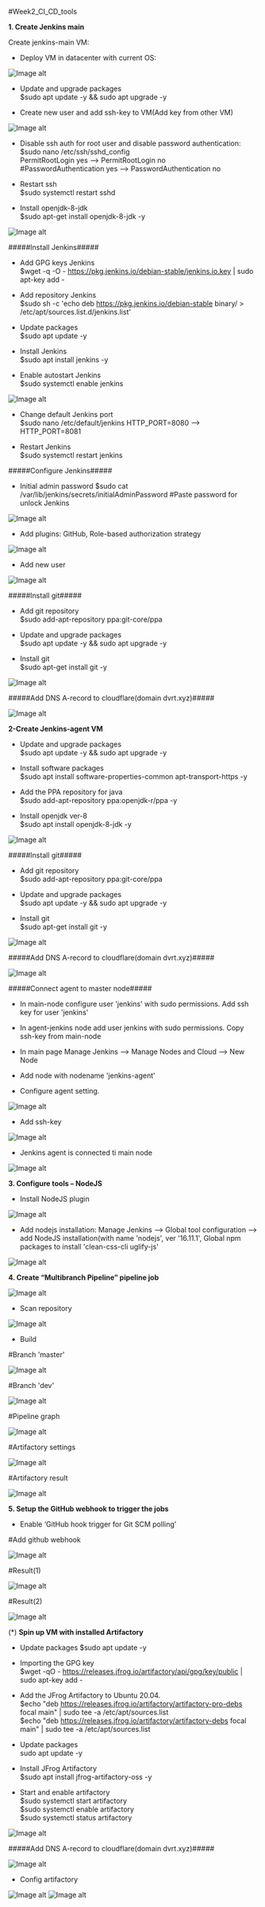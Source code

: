 #Week2_CI_CD_tools


**1. Create Jenkins main**

Create jenkins-main VM:
- Deploy VM in datacenter with current OS:

![Image alt](https://github.com/prytoliuk1988/material-design-template/blob/master/Week2_CI-CD_tools/pic/ubuntu_dist.png)

- Update and upgrade packages                              
$sudo apt update -y && sudo apt upgrade -y

- Create new user and add ssh-key to VM(Add key from other VM)

![Image alt](https://github.com/prytoliuk1988/material-design-template/blob/master/Week2_CI-CD_tools/pic/add_ssh_key_to_jenkins-main.png)

- Disable ssh auth for root user and disable password authentication:                                    
$sudo nano /etc/ssh/sshd_config                                      
PermitRootLogin yes --> PermitRootLogin no                                   
#PasswordAuthentication yes --> PasswordAuthentication no                            

- Restart ssh                                                    
$sudo systemctl restart sshd

- Install openjdk-8-jdk                                                   
$sudo apt-get install openjdk-8-jdk -y


![Image alt](https://github.com/prytoliuk1988/material-design-template/blob/master/Week2_CI-CD_tools/pic/openjdk_version.png)

#####Install Jenkins#####                                               
- Add GPG keys Jenkins                                                  
$wget -q -O - https://pkg.jenkins.io/debian-stable/jenkins.io.key | sudo apt-key add -

- Add repository Jenkins                                         
$sudo sh -c 'echo deb https://pkg.jenkins.io/debian-stable binary/ > /etc/apt/sources.list.d/jenkins.list'

- Update packages                                    
$sudo apt update -y                                    

- Install Jenkins                                     
$sudo apt install jenkins -y

- Enable autostart Jenkins                                             
$sudo systemctl enable jenkins     

![Image alt](https://github.com/prytoliuk1988/material-design-template/blob/master/Week2_CI-CD_tools/pic/Jenkins_status.png)

- Change default Jenkins port                                
$sudo nano /etc/default/jenkins
HTTP_PORT=8080 --> HTTP_PORT=8081

- Restart Jenkins                             
$sudo systemctl restart jenkins

#####Configure Jenkins#####
- Initial admin password
$sudo cat /var/lib/jenkins/secrets/initialAdminPassword
#Paste password for unlock Jenkins

![Image alt](https://github.com/prytoliuk1988/material-design-template/blob/master/Week2_CI-CD_tools/pic/initial_admin_passwd.png)

- Add plugins: GitHub, Role-based authorization strategy

![Image alt](https://github.com/prytoliuk1988/material-design-template/blob/master/Week2_CI-CD_tools/pic/install_plugins.png)

- Add new user

![Image alt](https://github.com/prytoliuk1988/material-design-template/blob/master/Week2_CI-CD_tools/pic/add_new_user.png)


#####Install git#####

- Add git repository                               
$sudo add-apt-repository ppa:git-core/ppa

- Update and upgrade packages                                   
$sudo apt update -y && sudo apt upgrade -y

- Install git                                      
$sudo apt-get install git -y

![Image alt](https://github.com/prytoliuk1988/material-design-template/blob/master/Week2_CI-CD_tools/pic/git_version_main.png)


#####Add DNS A-record to cloudflare(domain dvrt.xyz)#####        

![Image alt](https://github.com/prytoliuk1988/material-design-template/blob/master/Week2_CI-CD_tools/pic/cf_jenkins_main.png)


**2-Create Jenkins-agent VM**


- Update and upgrade packages                                 
$sudo apt update -y && sudo apt upgrade -y

- Install software packages                                   
$sudo apt install software-properties-common apt-transport-https -y

- Add the PPA repository for java                         
$sudo add-apt-repository ppa:openjdk-r/ppa -y

- Install openjdk ver-8                       
$sudo apt install openjdk-8-jdk -y

![Image alt](https://github.com/prytoliuk1988/material-design-template/blob/master/Week2_CI-CD_tools/pic/java_version_agent.png)

#####Install git#####

- Add git repository                   
$sudo add-apt-repository ppa:git-core/ppa

- Update and upgrade packages                            
$sudo apt update -y && sudo apt upgrade -y

- Install git                      
$sudo apt-get install git -y

![Image alt](https://github.com/prytoliuk1988/material-design-template/blob/master/Week2_CI-CD_tools/pic/git_version_agent.png)


#####Add DNS A-record to cloudflare(domain dvrt.xyz)#####

![Image alt](https://github.com/prytoliuk1988/material-design-template/blob/master/Week2_CI-CD_tools/pic/cf_jenkins_agent.png)


#####Connect agent to master node#####

- In main-node configure user 'jenkins' with sudo permissions. Add ssh key for user 'jenkins' 
- In agent-jenkins node add user jenkins with sudo permissions. Copy ssh-key from main-node

- In main page Manage Jenkins --> Manage Nodes and Cloud --> New Node
- Add node with nodename 'jenkins-agent'

- Configure agent setting.

![Image alt](https://github.com/prytoliuk1988/material-design-template/blob/master/Week2_CI-CD_tools/pic/agent_settings_new.png)

- Add ssh-key 

![Image alt](https://github.com/prytoliuk1988/material-design-template/blob/master/Week2_CI-CD_tools/pic/ssh_creds_agent.png)

- Jenkins agent is connected ti main node

![Image alt](https://github.com/prytoliuk1988/material-design-template/blob/master/Week2_CI-CD_tools/pic/list_of_nodes.png)



**3.  Configure tools – NodeJS**

- Install NodeJS plugin 

![Image alt](https://github.com/prytoliuk1988/material-design-template/blob/master/Week2_CI-CD_tools/pic/node_plugin.png)

- Add nodejs installation:
Manage Jenkins --> Global tool configuration --> add NodeJS installation(with name 'nodejs', ver '16.11.1', Global npm packages to install 'clean-css-cli uglify-js'

![Image alt](https://github.com/prytoliuk1988/material-design-template/blob/master/Week2_CI-CD_tools/pic/nodejs_installation.png)



**4. Create “Multibranch Pipeline” pipeline job**


![Image alt](https://github.com/prytoliuk1988/material-design-template/blob/master/Week2_CI-CD_tools/pic/list_of_branches.png)

- Scan repository

![Image alt](https://github.com/prytoliuk1988/material-design-template/blob/master/Week2_CI-CD_tools/pic/repository_log.png)

- Build 

#Branch 'master'

![Image alt](https://github.com/prytoliuk1988/material-design-template/blob/master/Week2_CI-CD_tools/pic/build_and_create_artifact(master).png)


#Branch 'dev'

![Image alt](https://github.com/prytoliuk1988/material-design-template/blob/master/Week2_CI-CD_tools/pic/build_and_upload.png)

#Pipeline graph

![Image alt](https://github.com/prytoliuk1988/material-design-template/blob/master/Week2_CI-CD_tools/pic/pipeline_graph_new.png)

#Artifactory settings

![Image alt](https://github.com/prytoliuk1988/material-design-template/blob/master/Week2_CI-CD_tools/pic/artifactory_settings.png)

#Artifactory result

![Image alt](https://github.com/prytoliuk1988/material-design-template/blob/master/Week2_CI-CD_tools/pic/artifactory_result.png)






**5.  Setup the GitHub webhook to trigger the jobs**

- Enable ‘GitHub hook trigger for Git SCM polling’

#Add github webhook 

![Image alt](https://github.com/prytoliuk1988/material-design-template/blob/master/Week2_CI-CD_tools/pic/first_hook_settings.png)

#Result(1)

![Image alt](https://github.com/prytoliuk1988/material-design-template/blob/master/Week2_CI-CD_tools/pic/first_hook_result(1).png)

#Result(2)

![Image alt](https://github.com/prytoliuk1988/material-design-template/blob/master/Week2_CI-CD_tools/pic/first_hook_result(2).png)


(*) **Spin up VM with installed Artifactory**

- Update packages
$sudo apt update -y                                   

- Importing the GPG key                                    
$wget -qO - https://releases.jfrog.io/artifactory/api/gpg/key/public | sudo apt-key add -

- Add the JFrog Artifactory to Ubuntu 20.04.                                    
$echo "deb https://releases.jfrog.io/artifactory/artifactory-pro-debs focal main" | sudo tee -a /etc/apt/sources.list              
$echo "deb https://releases.jfrog.io/artifactory/artifactory-debs focal main" | sudo tee -a /etc/apt/sources.list

- Update packages                                                 
sudo apt update -y

- Install JFrog Artifactory                                       
$sudo apt install jfrog-artifactory-oss -y

- Start and enable artifactory                                             
$sudo systemctl start artifactory                               
$sudo systemctl enable artifactory                              
$sudo systemctl status artifactory                             

![Image alt](https://github.com/prytoliuk1988/material-design-template/blob/master/Week2_CI-CD_tools/pic/artifactory_status.png)


#####Add DNS A-record to cloudflare(domain dvrt.xyz)#####

![Image alt](https://github.com/prytoliuk1988/material-design-template/blob/master/Week2_CI-CD_tools/pic/cf_artifactory.png)


- Config artifactory

![Image alt](https://github.com/prytoliuk1988/material-design-template/blob/master/Week2_CI-CD_tools/pic/artifactory_start.png)
![Image alt](https://github.com/prytoliuk1988/material-design-template/blob/master/Week2_CI-CD_tools/pic/artifactory_url.png)

